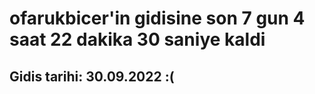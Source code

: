 # ofarukbicer'in gidisine son 7 gun 4 saat 22 dakika 30 saniye kaldi

## Gidis tarihi: 30.09.2022 :(